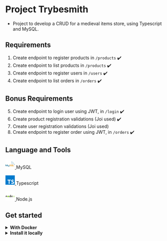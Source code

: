 # Project Trybesmith

- Project to develop a CRUD for a medieval items store, using Typescript and MySQL.

## Requirements

1. Create endpoint to register products in `/products` ✔️
2. Create endpoint to list products in `/products` ✔️
3. Create endpoint to register users in `/users` ✔️
4. Create endpoint to list orders in `/orders` ✔️

## Bonus Requirements

5. Create endpoint to login user using JWT, in `/login` ✔️
6. Create product registration validations (Joi used) ✔️
7. Create user registration validations (Joi used)
8. Create endpoint to register order using JWT, in `/orders` ✔️
 
## Language and Tools

<a href="https://www.mysql.com/" target="_blank"> <img src="https://raw.githubusercontent.com/devicons/devicon/master/icons/mysql/mysql-original-wordmark.svg" alt="mysql" width="30" height="30"/> </a>
MySQL
</br>
</br>
<a href="https://www.typescriptlang.org/" target="_blank"> <img src="https://raw.githubusercontent.com/devicons/devicon/master/icons/typescript/typescript-original.svg" alt="typescript" width="30" height="30"/> </a>
Typescript
</br>
</br>
<a href="https://nodejs.org" target="_blank"> <img src="https://raw.githubusercontent.com/devicons/devicon/master/icons/nodejs/nodejs-original-wordmark.svg" alt="nodejs" width="30" height="30"/> </a>
Node.js

## Get started

<details>
  <summary><strong> With Docker </strong></summary>
  </br>
  👉 Dockerfile and Docker-compose were provided by Trybe
  
  ⚠️ Before you start, you must check if your docker-compose version is 1.29 or higher
  </br>
  
  - Run `node` and `db` by running: 
  ```sh
  $ docker-compose up -d
  ```
  
  - Open interactive terminal using:
  ```sh
  $ docker exec -it trybesmith bash
  ```
  
  - Install dependencies, inside the container, with: 
  ```sh
  $ npm install
  ```
</details>

<details>
  <summary><strong> Install it locally </strong></summary>
  </br>
  
  - Open terminal and create a directory in your preferred location:
  ```sh
  $ mkdir <Your directory name here>
  ```
  
  - Access directory then clone the repository:
  ```sh
  $ cd <Your directory name here>
  $ git clone git@github.com:ViniGB/Project-Trybesmith.git
  ```
  
  - Access the newly created directory:
  ```sh
  $ cd Project-Trybesmith
  ```
  
  - Install dependencies:
  ```sh
  $ npm install
  ```
</details>
